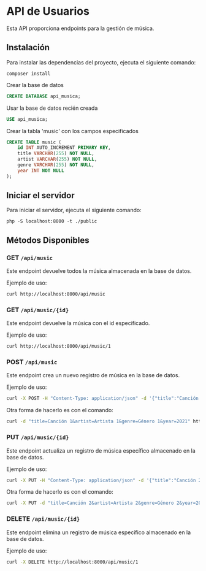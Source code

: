 
# API de Usuarios

Esta API proporciona endpoints para la gestión de música.

## Instalación

Para instalar las dependencias del proyecto, ejecuta el siguiente comando:

```
composer install
```

Crear la base de datos

```sql
CREATE DATABASE api_musica;
```

Usar la base de datos recién creada

```sql
USE api_musica;
```

Crear la tabla 'music' con los campos especificados

```sql
CREATE TABLE music (
    id INT AUTO_INCREMENT PRIMARY KEY,
    title VARCHAR(255) NOT NULL,
    artist VARCHAR(255) NOT NULL,
    genre VARCHAR(255) NOT NULL,
    year INT NOT NULL
);
```

## Iniciar el servidor

Para iniciar el servidor, ejecuta el siguiente comando:

```
php -S localhost:8000 -t ./public
```

## Métodos Disponibles

### GET `/api/music`

Este endpoint devuelve todos la música almacenada en la base de datos.

Ejemplo de uso:

```bash
curl http://localhost:8000/api/music
```

### GET `/api/music/{id}`

Este endpoint devuelve la música con el id especificado.

Ejemplo de uso:

```bash
curl http://localhost:8000/api/music/1
```

### POST `/api/music`

Este endpoint crea un nuevo registro de música en la base de datos.

Ejemplo de uso:

```bash
curl -X POST -H "Content-Type: application/json" -d '{"title":"Canción 1", "artist":"Artista 1", "genre":"Género 1", "year":2021}' http://localhost:8000/api/music
```
Otra forma de hacerlo es con el comando:
```bash
curl -d "title=Canción 1&artist=Artista 1&genre=Género 1&year=2021" http://localhost:8000/api/music
```

### PUT `/api/music/{id}`

Este endpoint actualiza un registro de música específico almacenado en la base de datos.

Ejemplo de uso:

```bash
curl -X PUT -H "Content-Type: application/json" -d '{"title":"Canción 2", "artist":"Artista 2", "genre":"Género 2", "year":2022}' http://localhost:8000/api/music/1
```
Otra forma de hacerlo es con el comando:
```bash
curl -X PUT -d "title=Canción 2&artist=Artista 2&genre=Género 2&year=2022" http://localhost:8000/api/music/1
```

### DELETE `/api/music/{id}`

Este endpoint elimina un registro de música específico almacenado en la base de datos.

Ejemplo de uso:

```bash
curl -X DELETE http://localhost:8000/api/music/1
```

